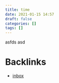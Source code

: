```yaml
---
title: time
date: 2021-01-15 14:57
draft: false
categories: []
tags: []
---
```


asfds asd


# Backlinks

- [inbox](inbox)
